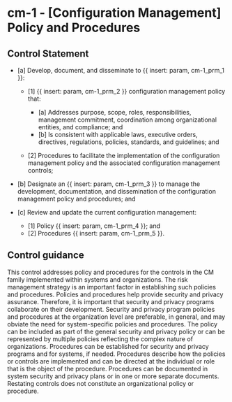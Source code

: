# cm-1 - \[Configuration Management\] Policy and Procedures

## Control Statement

- \[a\] Develop, document, and disseminate to {{ insert: param, cm-1_prm_1 }}:

  - \[1\]  {{ insert: param, cm-1_prm_2 }} configuration management policy that:

    - \[a\] Addresses purpose, scope, roles, responsibilities, management commitment, coordination among organizational entities, and compliance; and
    - \[b\] Is consistent with applicable laws, executive orders, directives, regulations, policies, standards, and guidelines; and

  - \[2\] Procedures to facilitate the implementation of the configuration management policy and the associated configuration management controls;

- \[b\] Designate an {{ insert: param, cm-1_prm_3 }} to manage the development, documentation, and dissemination of the configuration management policy and procedures; and

- \[c\] Review and update the current configuration management:

  - \[1\] Policy {{ insert: param, cm-1_prm_4 }}; and
  - \[2\] Procedures {{ insert: param, cm-1_prm_5 }}.

## Control guidance

This control addresses policy and procedures for the controls in the CM family implemented within systems and organizations. The risk management strategy is an important factor in establishing such policies and procedures. Policies and procedures help provide security and privacy assurance. Therefore, it is important that security and privacy programs collaborate on their development. Security and privacy program policies and procedures at the organization level are preferable, in general, and may obviate the need for system-specific policies and procedures. The policy can be included as part of the general security and privacy policy or can be represented by multiple policies reflecting the complex nature of organizations. Procedures can be established for security and privacy programs and for systems, if needed. Procedures describe how the policies or controls are implemented and can be directed at the individual or role that is the object of the procedure. Procedures can be documented in system security and privacy plans or in one or more separate documents. Restating controls does not constitute an organizational policy or procedure.
